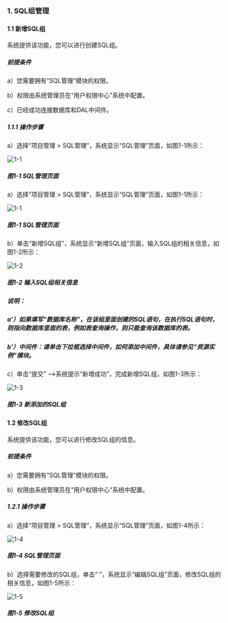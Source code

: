 ### 1. SQL组管理

#### 1.1 新增SQL组

系统提供该功能，您可以进行创建SQL组。

##### 前提条件

a）您需要拥有“SQL管理”模块的权限。

b）权限由系统管理员在“用户权限中心”系统中配置。

c）已经成功连接数据库和DAL中间件。

##### 1.1.1 操作步骤

a）选择“项目管理 > SQL管理”，系统显示“SQL管理”页面，如图1-1所示：

![1-1](https://www.feisuanyz.com/fsimage/zc-image/9-1_img.png)

##### 图1-1 SQL管理页面

a）选择“项目管理 > SQL管理”，系统显示“SQL管理”页面，如图1-1所示：

![1-1](https://www.feisuanyz.com/fsimage/zc-image/9-1_img.png)

##### 图1-1 SQL管理页面

b）单击“新增SQL组”，系统显示“新增SQL组”页面，输入SQL组的相关信息，如图1-2所示：

![1-2](https://www.feisuanyz.com/fsimage/zc-image/12-2_img.png)

##### 图1-2 输入SQL组相关信息

##### 说明：

##### a'）如果填写“数据库名称”，在该组里面创建的SQL语句，在执行SQL语句时，则指向数据库里面的表，例如表查询操作，则只能查询该数据库的表。

##### b'）中间件：请单击下拉框选择中间件，如何添加中间件，具体请参见“资源实例”模块。

c）单击“提交” -->系统提示“新增成功”，完成新增SQL组，如图1-3所示：

![1-3](https://www.feisuanyz.com/fsimage/zc-image/9-3_img.png)

##### 图1-3 新添加的SQL组

#### 1.2 修改SQL组

系统提供该功能，您可以进行修改SQL组的信息。

##### 前提条件

a）您需要拥有“SQL管理”模块的权限。

b）权限由系统管理员在“用户权限中心”系统中配置。

##### 1.2.1 操作步骤

a）选择“项目管理 > SQL管理”，系统显示“SQL管理”页面，如图1-4所示：

![1-4](https://www.feisuanyz.com/fsimage/zc-image/9-4_img.png)

##### 图1-4 SQL管理页面

b）选择需要修改的SQL组，单击“ ”，系统显示“编辑SQL组”页面，修改SQL组的相关信息，如图1-5所示：

![1-5](https://www.feisuanyz.com/fsimage/zc-image/9-5_img.png)

##### 图1-5 修改SQL组
